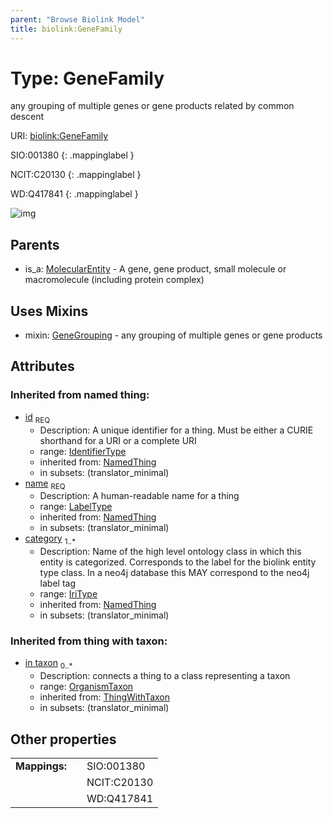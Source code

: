 ```yaml
---
parent: "Browse Biolink Model"
title: biolink:GeneFamily
---
```


# Type: GeneFamily


any grouping of multiple genes or gene products related by common descent

URI: [biolink:GeneFamily](https://w3id.org/biolink/vocab/GeneFamily)

SIO:001380
{: .mappinglabel }

NCIT:C20130
{: .mappinglabel }

WD:Q417841
{: .mappinglabel }

![img](http://yuml.me/diagram/nofunky;dir:TB/class/\[OrganismTaxon]<in%20taxon(i)%200..*-%20\[GeneFamily&#124;id(i):identifier_type;name(i):label_type;category(i):iri_type%20%2B],%20\[GeneFamily]uses%20-.->\[GeneGrouping],%20\[MolecularEntity]^-\[GeneFamily])

## Parents

 *  is_a: [MolecularEntity](MolecularEntity.md) - A gene, gene product, small molecule or macromolecule (including protein complex)

## Uses Mixins

 *  mixin: [GeneGrouping](GeneGrouping.md) - any grouping of multiple genes or gene products

## Attributes


### Inherited from named thing:

 * [id](id.md)  <sub>REQ</sub>
    * Description: A unique identifier for a thing. Must be either a CURIE shorthand for a URI or a complete URI
    * range: [IdentifierType](types/IdentifierType.md)
    * inherited from: [NamedThing](NamedThing.md)
    * in subsets: (translator_minimal)
 * [name](name.md)  <sub>REQ</sub>
    * Description: A human-readable name for a thing
    * range: [LabelType](types/LabelType.md)
    * inherited from: [NamedThing](NamedThing.md)
    * in subsets: (translator_minimal)
 * [category](category.md)  <sub>1..*</sub>
    * Description: Name of the high level ontology class in which this entity is categorized. Corresponds to the label for the biolink entity type class. In a neo4j database this MAY correspond to the neo4j label tag
    * range: [IriType](types/IriType.md)
    * inherited from: [NamedThing](NamedThing.md)
    * in subsets: (translator_minimal)

### Inherited from thing with taxon:

 * [in taxon](in_taxon.md)  <sub>0..*</sub>
    * Description: connects a thing to a class representing a taxon
    * range: [OrganismTaxon](OrganismTaxon.md)
    * inherited from: [ThingWithTaxon](ThingWithTaxon.md)
    * in subsets: (translator_minimal)

## Other properties

|  |  |  |
| --- | --- | --- |
| **Mappings:** | | SIO:001380 |
|  | | NCIT:C20130 |
|  | | WD:Q417841 |

